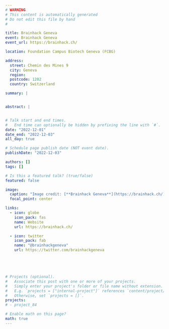 ```yaml
---
# WARNING
# This content is automatically generated
# Do not edit this file by hand
#

title: Brainhack Geneva
event: Brainhack Geneva
event_url: https://brainhack.ch/

location: Foundation Campus Biotech Geneva (FCBG)

address:
  street: Chemin des Mines 9
  city: Geneva
  region:
  postcode: 1202
  country: Switzerland

summary: |


abstract: |


# Talk start and end times.
#   End time can optionally be hidden by prefixing the line with `#`.
date: "2022-12-01"
date_end: "2022-12-03"
all_day: true

# Schedule page publish date (NOT event date).
publishDate: "2022-12-03"

authors: []
tags: []

# Is this a featured talk? (true/false)
featured: false

image:
  caption: "Image credit: [**Brainhack Geneva**](https://brainhack.ch/)"
  focal_point: center

links:
  - icon: globe
    icon_pack: fas
    name: Website
    url: https://brainhack.ch/

  - icon: twitter
    icon_pack: fab
    name: "@brainhackgeneva"
    url: https://twitter.com/brainhackgeneva





# Projects (optional).
#   Associate this post with one or more of your projects.
#   Simply enter your project's folder or file name without extension.
#   E.g. `projects = ["internal-project"]` references `content/project/deep-learning/index.md`.
#   Otherwise, set `projects = []`.
projects:
# - project_84

# Enable math on this page?
math: true
---
```

